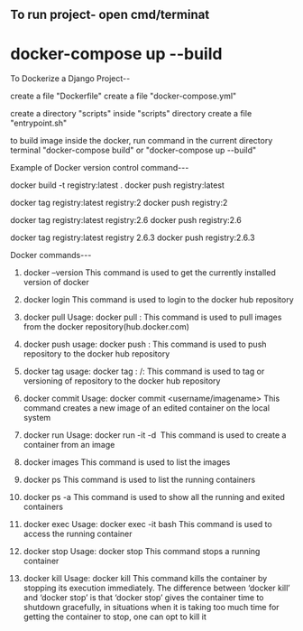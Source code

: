 ## To run project- open cmd/terminat
# docker-compose up --build

To Dockerize a Django Project--

create a file "Dockerfile"
create a file "docker-compose.yml"

create a directory "scripts"
inside "scripts" directory create a file "entrypoint.sh"

to build image inside the docker, run command in the current directory terminal
"docker-compose build" or "docker-compose up --build"


Example of Docker version control command---

docker build -t registry:latest .
docker push registry:latest


docker tag registry:latest registry:2
docker push registry:2

docker tag registry:latest registry:2.6
docker push registry:2.6

docker tag registry:latest registry 2.6.3
docker push registry:2.6.3


Docker commands---

1. docker –version
This command is used to get the currently installed version of docker

2. docker login
This command is used to login to the docker hub repository

3. docker pull
Usage: docker pull <repository-name or registry-name or image-name>:<tag>
This command is used to pull images from the docker repository(hub.docker.com)

4. docker push
usage: docker push <repository name>:<tag>
This command is used to push repository to the docker hub repository

5. docker tag
usage: docker tag <current docker image-name or image-id>:<tag> <your dockerhub username>/<registry-name or repository-name or project-name>:<tag>
This command is used to tag or versioning of repository to the docker hub repository

6. docker commit
Usage: docker commit <conatainer id> <username/imagename>
This command creates a new image of an edited container on the local system

7. docker run
Usage: docker run -it -d <image name>
This command is used to create a container from an image

8. docker images
This command is used to list the images

9. docker ps
This command is used to list the running containers

10. docker ps -a
This command is used to show all the running and exited containers

11. docker exec
Usage: docker exec -it <container id> bash
This command is used to access the running container

12. docker stop
Usage: docker stop <container id>
This command stops a running container

13. docker kill
Usage: docker kill <container id>
This command kills the container by stopping its execution immediately. The difference between ‘docker kill’ and ‘docker stop’ is that ‘docker stop’ gives the container time to shutdown gracefully, in situations when it is taking too much time for getting the container to stop, one can opt to kill it


